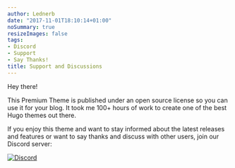 ```yaml
---
author: Lednerb
date: "2017-11-01T18:10:14+01:00"
noSummary: true
resizeImages: false
tags:
- Discord
- Support
- Say Thanks!
title: Support and Discussions
---
```

Hey there!

This Premium Theme is published under an open source license so you can use it for your blog. It took me 100+ hours of work to create one of the best Hugo themes out there.

If you enjoy this theme and want to stay informed about the latest releases and features or want to say thanks and discuss with other users, join our Discord server:

[![Discord](https://img.shields.io/discord/479643633814077465.svg?style=for-the-badge&label=Discord%20Chat&colorB=7289da)](https://discord.gg/vZVHJ4j)

